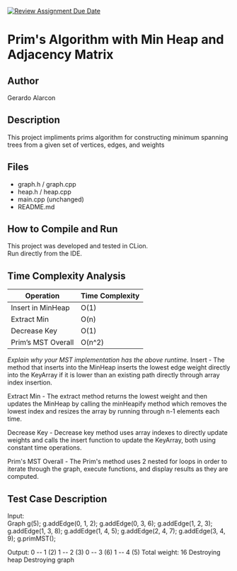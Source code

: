 [![Review Assignment Due Date](https://classroom.github.com/assets/deadline-readme-button-22041afd0340ce965d47ae6ef1cefeee28c7c493a6346c4f15d667ab976d596c.svg)](https://classroom.github.com/a/K_t6ffJX)
# Prim's Algorithm with Min Heap and Adjacency Matrix

## Author
Gerardo Alarcon

## Description
This project impliments prims algorithm for
constructing minimum spanning trees from
a given set of vertices, edges, and weights

## Files
- graph.h / graph.cpp
- heap.h / heap.cpp
- main.cpp (unchanged)
- README.md

## How to Compile and Run
This project was developed and tested in CLion.  
Run directly from the IDE.

## Time Complexity Analysis


| Operation            | Time Complexity   |
|----------------------|-------------------|
| Insert in MinHeap    |      O(1)         |
| Extract Min          |      O(n)         |
| Decrease Key         |      O(1)         |
| Prim’s MST Overall   |      O(n^2)       |

_Explain why your MST implementation has the above runtime._
Insert - The method that inserts into the MinHeap
inserts the lowest edge weight directly into the
KeyArray if it is lower than an existing path 
directly through array index insertion.


Extract Min - The extract method returns the 
lowest weight and then updates the MinHeap
by calling the minHeapify method which
removes the lowest index and resizes the array
by running through n-1 elements each time.

Decrease Key - Decrease key method uses
array indexes to directly update weights
and calls the insert function to update
the KeyArray, both using constant time
operations.

Prim's MST Overall - The Prim's method
uses 2 nested for loops in order to 
iterate through the graph, execute
functions, and display results
as they are computed.

## Test Case Description

Input:  
Graph g(5);
g.addEdge(0, 1, 2);
g.addEdge(0, 3, 6);
g.addEdge(1, 2, 3);
g.addEdge(1, 3, 8);
g.addEdge(1, 4, 5);
g.addEdge(2, 4, 7);
g.addEdge(3, 4, 9);
g.primMST();

Output:
0 -- 1 (2)
1 -- 2 (3)
0 -- 3 (6)
1 -- 4 (5)
Total weight: 16
Destroying heap
Destroying graph

